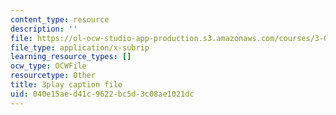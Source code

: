 ```yaml
---
content_type: resource
description: ''
file: https://ol-ocw-studio-app-production.s3.amazonaws.com/courses/3-091-introduction-to-solid-state-chemistry-fall-2018/040e15aed41c9622bc5d3c08ae1021dc_0eSWbA0T5Kk.srt
file_type: application/x-subrip
learning_resource_types: []
ocw_type: OCWFile
resourcetype: Other
title: 3play caption file
uid: 040e15ae-d41c-9622-bc5d-3c08ae1021dc
---
```

